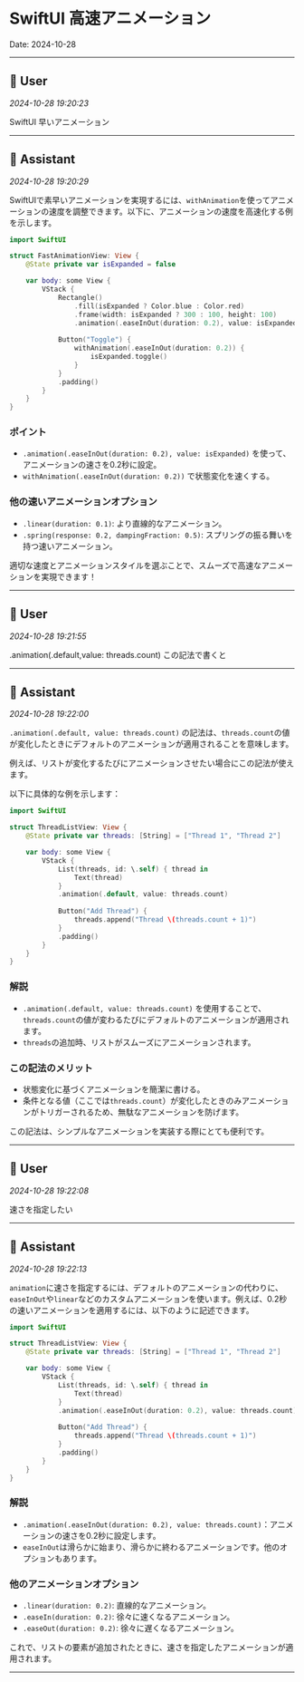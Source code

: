 # SwiftUI 高速アニメーション

Date: 2024-10-28

---

## 👤 User
*2024-10-28 19:20:23*

SwiftUI 早いアニメーション

---

## 🤖 Assistant
*2024-10-28 19:20:29*

SwiftUIで素早いアニメーションを実現するには、`withAnimation`を使ってアニメーションの速度を調整できます。以下に、アニメーションの速度を高速化する例を示します。

```swift
import SwiftUI

struct FastAnimationView: View {
    @State private var isExpanded = false

    var body: some View {
        VStack {
            Rectangle()
                .fill(isExpanded ? Color.blue : Color.red)
                .frame(width: isExpanded ? 300 : 100, height: 100)
                .animation(.easeInOut(duration: 0.2), value: isExpanded)
            
            Button("Toggle") {
                withAnimation(.easeInOut(duration: 0.2)) {
                    isExpanded.toggle()
                }
            }
            .padding()
        }
    }
}
```

### ポイント
- `.animation(.easeInOut(duration: 0.2), value: isExpanded)` を使って、アニメーションの速さを0.2秒に設定。
- `withAnimation(.easeInOut(duration: 0.2))` で状態変化を速くする。

### 他の速いアニメーションオプション
- `.linear(duration: 0.1)`: より直線的なアニメーション。
- `.spring(response: 0.2, dampingFraction: 0.5)`: スプリングの振る舞いを持つ速いアニメーション。

適切な速度とアニメーションスタイルを選ぶことで、スムーズで高速なアニメーションを実現できます！

---

## 👤 User
*2024-10-28 19:21:55*

.animation(.default,value: threads.count) この記法で書くと

---

## 🤖 Assistant
*2024-10-28 19:22:00*

`.animation(.default, value: threads.count)` の記法は、`threads.count`の値が変化したときにデフォルトのアニメーションが適用されることを意味します。

例えば、リストが変化するたびにアニメーションさせたい場合にこの記法が使えます。

以下に具体的な例を示します：

```swift
import SwiftUI

struct ThreadListView: View {
    @State private var threads: [String] = ["Thread 1", "Thread 2"]

    var body: some View {
        VStack {
            List(threads, id: \.self) { thread in
                Text(thread)
            }
            .animation(.default, value: threads.count)
            
            Button("Add Thread") {
                threads.append("Thread \(threads.count + 1)")
            }
            .padding()
        }
    }
}
```

### 解説
- `.animation(.default, value: threads.count)` を使用することで、`threads.count`の値が変わるたびにデフォルトのアニメーションが適用されます。
- `threads`の追加時、リストがスムーズにアニメーションされます。

### この記法のメリット
- 状態変化に基づくアニメーションを簡潔に書ける。
- 条件となる値（ここでは`threads.count`）が変化したときのみアニメーションがトリガーされるため、無駄なアニメーションを防げます。

この記法は、シンプルなアニメーションを実装する際にとても便利です。

---

## 👤 User
*2024-10-28 19:22:08*

速さを指定したい

---

## 🤖 Assistant
*2024-10-28 19:22:13*

`animation`に速さを指定するには、デフォルトのアニメーションの代わりに、`easeInOut`や`linear`などのカスタムアニメーションを使います。例えば、0.2秒の速いアニメーションを適用するには、以下のように記述できます。

```swift
import SwiftUI

struct ThreadListView: View {
    @State private var threads: [String] = ["Thread 1", "Thread 2"]

    var body: some View {
        VStack {
            List(threads, id: \.self) { thread in
                Text(thread)
            }
            .animation(.easeInOut(duration: 0.2), value: threads.count)
            
            Button("Add Thread") {
                threads.append("Thread \(threads.count + 1)")
            }
            .padding()
        }
    }
}
```

### 解説
- `.animation(.easeInOut(duration: 0.2), value: threads.count)`：アニメーションの速さを0.2秒に設定します。
- `easeInOut`は滑らかに始まり、滑らかに終わるアニメーションです。他のオプションもあります。

### 他のアニメーションオプション
- `.linear(duration: 0.2)`: 直線的なアニメーション。
- `.easeIn(duration: 0.2)`: 徐々に速くなるアニメーション。
- `.easeOut(duration: 0.2)`: 徐々に遅くなるアニメーション。

これで、リストの要素が追加されたときに、速さを指定したアニメーションが適用されます。

---
